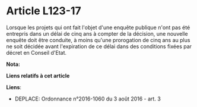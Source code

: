 # Article L123-17

Lorsque les projets qui ont fait l'objet d'une enquête publique n'ont pas été entrepris dans un délai de cinq ans à compter
de la décision, une nouvelle enquête doit être conduite, à moins qu'une prorogation de cinq ans au plus ne soit décidée avant
l'expiration de ce délai dans des conditions fixées par décret en Conseil d'Etat.

**Nota:**



**Liens relatifs à cet article**

**Liens**:

  - DEPLACE: Ordonnance n°2016-1060 du 3 août 2016 - art. 3
